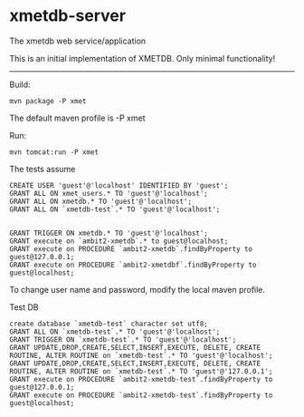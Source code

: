 xmetdb-server
=============

The xmetdb web service/application

This is an initial implementation of XMETDB.  Only minimal functionality!

--------
Build: 

    mvn package -P xmet

The default maven profile is -P xmet

Run: 

    mvn tomcat:run -P xmet

The tests assume
 
    CREATE USER 'guest'@'localhost' IDENTIFIED BY 'guest';
    GRANT ALL ON xmet_users.* TO 'guest'@'localhost';
    GRANT ALL ON xmetdb.* TO 'guest'@'localhost';
    GRANT ALL ON `xmetdb-test`.* TO 'guest'@'localhost';


    GRANT TRIGGER ON xmetdb.* TO 'guest'@'localhost';
    GRANT execute on `ambit2-xmetdb`.* to guest@localhost;
    GRANT execute on PROCEDURE `ambit2-xmetdb`.findByProperty to guest@127.0.0.1;
    GRANT execute on PROCEDURE `ambit2-xmetdbf`.findByProperty to guest@localhost;



To change user name and password, modify the local maven profile.

Test DB
    
    create database `xmetdb-test` character set utf8;
    GRANT ALL ON `xmetdb-test`.* TO 'guest'@'localhost';
    GRANT TRIGGER ON `xmetdb-test`.* TO 'guest'@'localhost';
    GRANT UPDATE,DROP,CREATE,SELECT,INSERT,EXECUTE, DELETE, CREATE ROUTINE, ALTER ROUTINE on `xmetdb-test`.* TO 'guest'@'localhost';
    GRANT UPDATE,DROP,CREATE,SELECT,INSERT,EXECUTE, DELETE, CREATE ROUTINE, ALTER ROUTINE on `xmetdb-test`.* TO 'guest'@'127.0.0.1';
    GRANT execute on PROCEDURE `ambit2-xmetdb-test`.findByProperty to guest@127.0.0.1;
    GRANT execute on PROCEDURE `ambit2-xmetdb-test`.findByProperty to guest@localhost;